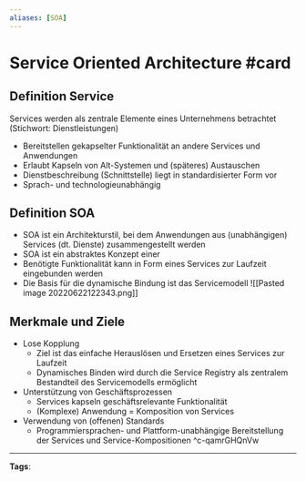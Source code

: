```yaml
---
aliases: [SOA]
---
```


# Service Oriented Architecture #card
## Definition Service
Services werden als zentrale Elemente eines Unternehmens betrachtet (Stichwort: Dienstleistungen)
- Bereitstellen gekapselter Funktionalität an andere Services und Anwendungen
- Erlaubt Kapseln von Alt-Systemen und (späteres) Austauschen
- Dienstbeschreibung (Schnittstelle) liegt in standardisierter Form vor
- Sprach- und technologieunabhängig
## Definition SOA
- SOA ist ein Architekturstil, bei dem Anwendungen aus (unabhängigen) Services (dt. Dienste) zusammengestellt werden
- SOA ist ein abstraktes Konzept einer 
- Benötigte Funktionalität kann in Form eines Services zur Laufzeit eingebunden werden
- Die Basis für die dynamische Bindung ist das Servicemodell
![[Pasted image 20220622122343.png]]
## Merkmale und Ziele
- Lose Kopplung
	- Ziel ist das einfache Herauslösen und Ersetzen eines Services zur Laufzeit
	- Dynamisches Binden wird durch die Service Registry als zentralem Bestandteil des Servicemodells ermöglicht
- Unterstützung von Geschäftsprozessen
	- Services kapseln geschäftsrelevante Funktionalität
	- (Komplexe) Anwendung = Komposition von Services
- Verwendung von (offenen) Standards
	- Programmiersprachen- und Plattform-unabhängige Bereitstellung der Services und Service-Kompositionen
^c-qamrGHQnVw
---
**Tags**: 